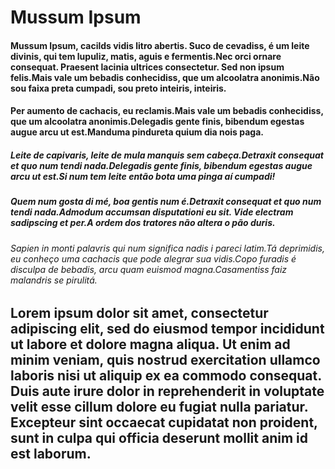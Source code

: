 # Mussum Ipsum

#### Mussum Ipsum, cacilds vidis litro abertis. Suco de cevadiss, é um leite divinis, qui tem lupuliz, matis, aguis e fermentis.Nec orci ornare consequat. Praesent lacinia ultrices consectetur. Sed non ipsum felis.Mais vale um bebadis conhecidiss, que um alcoolatra anonimis.Não sou faixa preta cumpadi, sou preto inteiris, inteiris.

#### Per aumento de cachacis, eu reclamis.Mais vale um bebadis conhecidiss, que um alcoolatra anonimis.Delegadis gente finis, bibendum egestas augue arcu ut est.Manduma pindureta quium dia nois paga.

##### Leite de capivaris, leite de mula manquis sem cabeça.Detraxit consequat et quo num tendi nada.Delegadis gente finis, bibendum egestas augue arcu ut est.Si num tem leite então bota uma pinga aí cumpadi!

##### Quem num gosta di mé, boa gentis num é.Detraxit consequat et quo num tendi nada.Admodum accumsan disputationi eu sit. Vide electram sadipscing et per.A ordem dos tratores não altera o pão duris.

###### Sapien in monti palavris qui num significa nadis i pareci latim.Tá deprimidis, eu conheço uma cachacis que pode alegrar sua vidis.Copo furadis é disculpa de bebadis, arcu quam euismod magna.Casamentiss faiz malandris se pirulitá.


## Lorem ipsum dolor sit amet, consectetur adipiscing elit, sed do eiusmod tempor incididunt ut labore et dolore magna aliqua. Ut enim ad minim veniam, quis nostrud exercitation ullamco laboris nisi ut aliquip ex ea commodo consequat. Duis aute irure dolor in reprehenderit in voluptate velit esse cillum dolore eu fugiat nulla pariatur. Excepteur sint occaecat cupidatat non proident, sunt in culpa qui officia deserunt mollit anim id est laborum.